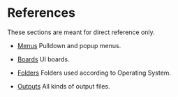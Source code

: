 # References

These sections are meant for direct reference only.

* [Menus](/menus/README.md) Pulldown and popup menus.

* [Boards](/boards/README.md) UI boards.

* [Folders](/folders/README.md) Folders used according to Operating System.

* [Outputs](/outputs/README.md) All kinds of output files.



